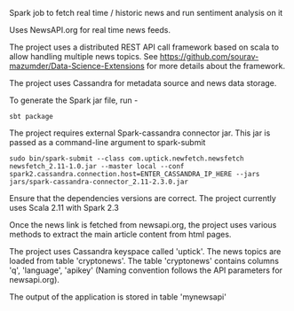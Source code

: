 Spark job to fetch real time / historic news and run sentiment analysis on it

Uses NewsAPI.org for real time news feeds. 

The project uses a distributed REST API call framework based on scala to allow handling multiple news topics. 
See https://github.com/sourav-mazumder/Data-Science-Extensions for more details about the framework.

The project uses Cassandra for metadata source and news data storage.

To generate the Spark jar file, run -

```
sbt package 
```

The project requires external Spark-cassandra connector jar. This jar is passed as a command-line argument to spark-submit

```
sudo bin/spark-submit --class com.uptick.newfetch.newsfetch newsfetch_2.11-1.0.jar --master local --conf spark2.cassandra.connection.host=ENTER_CASSANDRA_IP_HERE --jars jars/spark-cassandra-connector_2.11-2.3.0.jar
```

Ensure that the dependencies versions are correct. The project currently uses Scala 2.11 with Spark 2.3

Once the news link is fetched from newsapi.org, the project uses various methods to extract the main article content from html pages. 

The project uses Cassandra keyspace called 'uptick'. The news topics are loaded from table 'cryptonews'. The table 'cryptonews' contains columns 'q', 'language', 'apikey' (Naming convention follows the API parameters for newsapi.org).

The output of the application is stored in table 'mynewsapi'
